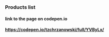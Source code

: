 ### Products list
#### link to the page on codepen.io
#### https://codepen.io/tzchrzanowski/full/YVByLx/

